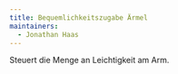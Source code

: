 ```yaml
---
title: Bequemlichkeitszugabe Ärmel
maintainers:
  - Jonathan Haas
---
```


Steuert die Menge an Leichtigkeit am Arm.
